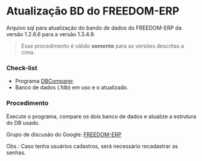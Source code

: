 # Atualização BD do FREEDOM-ERP

Arquivo sql para atualização do bando de dados do FREEDOM-ERP da versão 1.2.6.6 para a versão 1.3.4.9.
> Esse procedimento é válido **somente** para as versões descritas a cima.

### Check-list

- Programa [DBComparer](http://www.clevercomponents.com/downloads/dbc/dbcdownload.asp).
- Banco de dados (.fdb) em uso e o atualizado.

### Procedimento
Execute o programa, compare os dois banco de dados e atualize a estrutura do DB usado.

Grupo de discusão do Google: [FREEDOM-ERP](https://groups.google.com/forum/#!forum/freedomerp)

Obs.: Caso tenha usuários cadastros, será necessário recadastrar as senhas.
